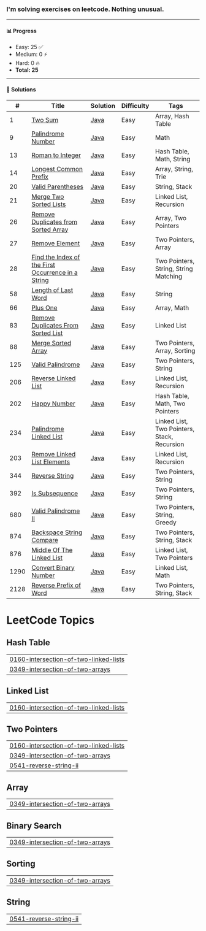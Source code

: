 ### I'm solving exercises on leetcode. Nothing unusual.
---

#### 📊 Progress

- Easy: 25 ✅  
- Medium: 0 ⚡  
- Hard: 0 🔥  
- **Total: 25**

---

#### 📘 Solutions

| #   | Title | Solution | Difficulty | Tags |
|-----|-------|----------|------------|------|
| 1   | [Two Sum](https://leetcode.com/problems/two-sum) | [Java](0001-two-sum) | Easy | Array, Hash Table |
| 9   | [Palindrome Number](https://leetcode.com/problems/palindrome-number) | [Java](0009-palindrome-number) | Easy | Math |
| 13  | [Roman to Integer](https://leetcode.com/problems/roman-to-integer) | [Java](0013-roman-to-integer) | Easy | Hash Table, Math, String |
| 14  | [Longest Common Prefix](https://leetcode.com/problems/longest-common-prefix) | [Java](0014-longest-common-prefix) | Easy | Array, String, Trie |
| 20  | [Valid Parentheses](https://leetcode.com/problems/valid-parentheses) | [Java](0020-valid-parentheses) | Easy | String, Stack |
| 21  | [Merge Two Sorted Lists](https://leetcode.com/problems/merge-two-sorted-lists) | [Java](0021-merge-two-sorted-lists) | Easy | Linked List, Recursion |
| 26  | [Remove Duplicates from Sorted Array](https://leetcode.com/problems/remove-duplicates-from-sorted-array) | [Java](0026-remove-duplicates-from-sorted-array) | Easy | Array, Two Pointers |
| 27  | [Remove Element](https://leetcode.com/problems/remove-element) | [Java](0027-remove-element) | Easy | Two Pointers, Array |
| 28  | [Find the Index of the First Occurrence in a String](https://leetcode.com/problems/find-the-index-of-the-first-occurrence-in-a-string) | [Java](0028-find-the-index) | Easy | Two Pointers, String, String Matching |
| 58  | [Length of Last Word](https://leetcode.com/problems/length-of-last-word) | [Java](0058-length-of-last-word) | Easy | String |
| 66  | [Plus One](https://leetcode.com/problems/plus-one) | [Java](0066-plus-one) | Easy | Array, Math |
| 83  | [Remove Duplicates From Sorted List](https://leetcode.com/problems/remove-duplicates-from-sorted-list/) | [Java](0083-remove-duplicates-from-sorted-list) | Easy | Linked List |
| 88  | [Merge Sorted Array](https://leetcode.com/problems/merge-sorted-array) | [Java](0088-merge-sorted-array) | Easy | Two Pointers, Array, Sorting |
| 125 | [Valid Palindrome](https://leetcode.com/problems/valid-palindrome) | [Java](0125-valid-palindrome) | Easy | Two Pointers, String|
| 206 | [Reverse Linked List](https://leetcode.com/problems/reverse-linked-list/) | [Java](0206-reverse-linked-list) | Easy | Linked List, Recursion |
| 202 | [Happy Number](https://leetcode.com/problems/happy-number) | [Java](0202-happy-number) | Easy | Hash Table, Math, Two Pointers |
| 234 | [Palindrome Linked List](https://leetcode.com/problems/palindrome-linked-list) | [Java](0234-palindrome-linked-list) | Easy | Linked List, Two Pointers, Stack, Recursion |
| 203 | [Remove Linked List Elements](https://leetcode.com/problems/remove-linked-list-elements) | [Java](0203-remove-linked-list-elements) | Easy | Linked List, Recursion |
| 344 | [Reverse String](https://leetcode.com/problems/reverse-string) | [Java](0344-reverse-string) | Easy | Two Pointers, String |
| 392 | [Is Subsequence](https://leetcode.com/problems/is-subsequence) | [Java](0392-is-subsequence) | Easy | Two Pointers, String |
| 680 | [Valid Palindrome II](https://leetcode.com/problems/valid-palindrome-ii) | [Java](0680-valid-palindrome-ii) | Easy | Two Pointers, String, Greedy |
| 874 | [Backspace String Compare](https://leetcode.com/problems/backspace-string-compare) | [Java](0874-backspace-string-compare) | Easy | Two Pointers, String, Stack |
| 876 | [Middle Of The Linked List](https://leetcode.com/problems/middle-of-the-linked-list) | [Java](0876-middle-of-the-linked-list) | Easy | Linked List, Two Pointers |
| 1290 | [Convert Binary Number](https://leetcode.com/problems/convert-binary-number-in-a-linked-list-to-integer) | [Java](1290-convert-binary-number) | Easy | Linked List, Math |
| 2128 | [Reverse Prefix of Word](https://leetcode.com/problems/reverse-prefix-of-word) | [Java](2128-reverse-prefix-of-word) | Easy | Two Pointers, String, Stack |

<!---LeetCode Topics Start-->
# LeetCode Topics
## Hash Table
|  |
| ------- |
| [0160-intersection-of-two-linked-lists](https://github.com/Gushchin-A/my-kata-in-leetcode/tree/master/0160-intersection-of-two-linked-lists) |
| [0349-intersection-of-two-arrays](https://github.com/Gushchin-A/my-kata-in-leetcode/tree/master/0349-intersection-of-two-arrays) |
## Linked List
|  |
| ------- |
| [0160-intersection-of-two-linked-lists](https://github.com/Gushchin-A/my-kata-in-leetcode/tree/master/0160-intersection-of-two-linked-lists) |
## Two Pointers
|  |
| ------- |
| [0160-intersection-of-two-linked-lists](https://github.com/Gushchin-A/my-kata-in-leetcode/tree/master/0160-intersection-of-two-linked-lists) |
| [0349-intersection-of-two-arrays](https://github.com/Gushchin-A/my-kata-in-leetcode/tree/master/0349-intersection-of-two-arrays) |
| [0541-reverse-string-ii](https://github.com/Gushchin-A/my-kata-in-leetcode/tree/master/0541-reverse-string-ii) |
## Array
|  |
| ------- |
| [0349-intersection-of-two-arrays](https://github.com/Gushchin-A/my-kata-in-leetcode/tree/master/0349-intersection-of-two-arrays) |
## Binary Search
|  |
| ------- |
| [0349-intersection-of-two-arrays](https://github.com/Gushchin-A/my-kata-in-leetcode/tree/master/0349-intersection-of-two-arrays) |
## Sorting
|  |
| ------- |
| [0349-intersection-of-two-arrays](https://github.com/Gushchin-A/my-kata-in-leetcode/tree/master/0349-intersection-of-two-arrays) |
## String
|  |
| ------- |
| [0541-reverse-string-ii](https://github.com/Gushchin-A/my-kata-in-leetcode/tree/master/0541-reverse-string-ii) |
<!---LeetCode Topics End-->